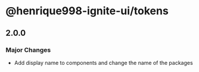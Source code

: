 # @henrique998-ignite-ui/tokens

## 2.0.0

### Major Changes

- Add display name to components and change the name of the packages
